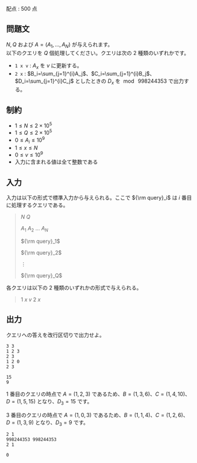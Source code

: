 配点 : $500$ 点

## 問題文

$N,Q$ および $A=(A_1,\ldots,A_N)$ が与えられます。<br>
以下のクエリを $Q$ 個処理してください。クエリは次の $2$ 種類のいずれかです。

- `1 x v` : $A_x$ を $v$ に更新する。
- `2 x` : $B_i=\sum_{j=1}^{i}A_j$、$C_i=\sum_{j=1}^{i}B_j$、$D_i=\sum_{j=1}^{i}C_j$ としたときの $D_x$ を $\bmod\ 998244353$ で出力する。

## 制約

- $1 \leq N \leq 2\times10^5$
- $1 \leq Q \leq 2\times10^5$
- $0 \leq A_i \leq 10^9$
- $1 \leq x \leq N$
- $0 \leq v \leq 10^9$
- 入力に含まれる値は全て整数である

## 入力

入力は以下の形式で標準入力から与えられる。ここで ${\rm query}_i$ は $i$ 番目に処理するクエリである。

> $N$ $Q$
> 
> $A_1$ $A_2$ $\ldots$ $A_N$
> 
> ${\rm query}_1$
> 
> ${\rm query}_2$
> 
> $\vdots$
> 
> ${\rm query}_Q$

各クエリは以下の $2$ 種類のいずれかの形式で与えられる。

> $1$ $x$ $v$
> $2$ $x$

## 出力

クエリへの答えを改行区切りで出力せよ。  

```input1
3 3
1 2 3
2 3
1 2 0
2 3
```

```output1
15
9
```

$1$ 番目のクエリの時点で $A=(1,2,3)$ であるため、$B=(1,3,6)$、$C=(1,4,10)$、$D=(1,5,15)$ となり、$D_3=15$ です。

$3$ 番目のクエリの時点で $A=(1,0,3)$ であるため、$B=(1,1,4)$、$C=(1,2,6)$、$D=(1,3,9)$ となり、$D_3=9$ です。

```input2
2 1
998244353 998244353
2 1
```

```output2
0
```